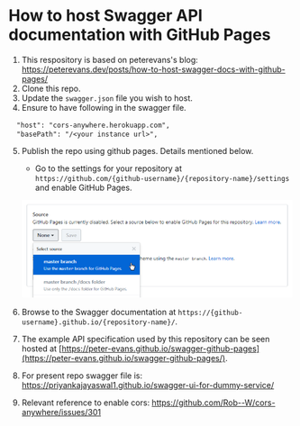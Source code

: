 # How to host Swagger API documentation with GitHub Pages

1. This respository is based on peterevans's blog: https://peterevans.dev/posts/how-to-host-swagger-docs-with-github-pages/
2. Clone this repo.
3. Update the `swagger.json` file you wish to host.
4. Ensure to have following in the swagger file. 

```
  "host": "cors-anywhere.herokuapp.com",
  "basePath": "/<your instance url>",
```
5. Publish the repo using github pages. Details mentioned below.
    - Go to the settings for your repository at `https://github.com/{github-username}/{repository-name}/settings` and enable GitHub Pages.

    ![Headers](/screenshots/swagger-github-pages.png?raw=true)
    
6. Browse to the Swagger documentation at `https://{github-username}.github.io/{repository-name}/`.

7. The example API specification used by this repository can be seen hosted at [https://peter-evans.github.io/swagger-github-pages](https://peter-evans.github.io/swagger-github-pages/).


8. For present repo swagger file is: https://priyankajayaswal1.github.io/swagger-ui-for-dummy-service/

9. Relevant reference to enable cors: https://github.com/Rob--W/cors-anywhere/issues/301